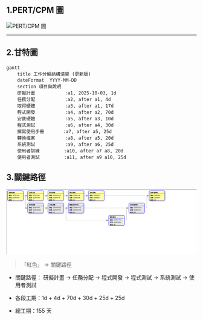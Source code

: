 ## 1.PERT/CPM 圖

![PERT/CPM 圖](PERT.png"PERT.png")

---
## 2.甘特圖
```mermaid
gantt
    title 工作分解結構清單 (更新版)
    dateFormat  YYYY-MM-DD
    section 項目與說明
    研擬計畫           :a1, 2025-10-03, 1d
    任務分配           :a2, after a1, 4d
    取得硬體           :a3, after a1, 17d
    程式開發           :a4, after a2, 70d
    安裝硬體           :a5, after a3, 10d
    程式測試           :a6, after a4, 30d
    撰寫使用手冊       :a7, after a5, 25d
    轉換檔案           :a8, after a5, 20d
    系統測試           :a9, after a6, 25d
    使用者訓練         :a10, after a7 a8, 20d
    使用者測試         :a11, after a9 a10, 25d
```
## 3.關鍵路徑

![PERT/CPM 圖](PERT.png "PERT/CPM 圖")
> 「紅色」 → 關鍵路徑  

- 關鍵路徑： 研擬計畫 → 任務分配 → 程式開發 → 程式測試 → 系統測試 → 使用者測試

- 各段工期：1d + 4d + 70d + 30d + 25d + 25d

- 總工期：155 天

